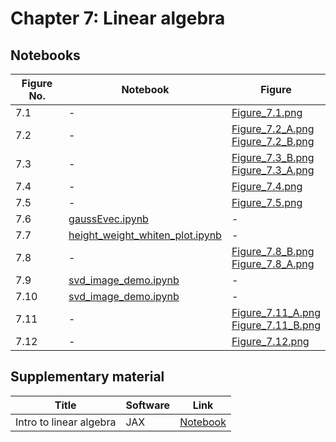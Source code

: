 
# Chapter 7: Linear algebra

## Notebooks

|Figure No. | Notebook | Figure |
|--|--|--|
| 7.1 | - | [Figure_7.1.png](https://github.com/probml/pml-book/blob/main/book1-figures/Figure_7.1.png)<br/> |
| 7.2 | - | [Figure_7.2_A.png](https://github.com/probml/pml-book/blob/main/book1-figures/Figure_7.2_A.png)<br/>[Figure_7.2_B.png](https://github.com/probml/pml-book/blob/main/book1-figures/Figure_7.2_B.png)<br/> |
| 7.3 | - | [Figure_7.3_B.png](https://github.com/probml/pml-book/blob/main/book1-figures/Figure_7.3_B.png)<br/>[Figure_7.3_A.png](https://github.com/probml/pml-book/blob/main/book1-figures/Figure_7.3_A.png)<br/> |
| 7.4 | - | [Figure_7.4.png](https://github.com/probml/pml-book/blob/main/book1-figures/Figure_7.4.png)<br/> |
| 7.5 | - | [Figure_7.5.png](https://github.com/probml/pml-book/blob/main/book1-figures/Figure_7.5.png)<br/> |
| 7.6 | [gaussEvec.ipynb](gaussEvec.ipynb) | - |
| 7.7 | [height_weight_whiten_plot.ipynb](height_weight_whiten_plot.ipynb) | - |
| 7.8 | - | [Figure_7.8_B.png](https://github.com/probml/pml-book/blob/main/book1-figures/Figure_7.8_B.png)<br/>[Figure_7.8_A.png](https://github.com/probml/pml-book/blob/main/book1-figures/Figure_7.8_A.png)<br/> |
| 7.9 | [svd_image_demo.ipynb](svd_image_demo.ipynb) | - |
| 7.10 | [svd_image_demo.ipynb](svd_image_demo.ipynb) | - |
| 7.11 | - | [Figure_7.11_A.png](https://github.com/probml/pml-book/blob/main/book1-figures/Figure_7.11_A.png)<br/>[Figure_7.11_B.png](https://github.com/probml/pml-book/blob/main/book1-figures/Figure_7.11_B.png)<br/> |
| 7.12 | - | [Figure_7.12.png](https://github.com/probml/pml-book/blob/main/book1-figures/Figure_7.12.png)<br/> |
## Supplementary material
|Title|Software|Link|
-|-|-
|Intro to linear algebra|JAX|[Notebook](https://colab.research.google.com/github/probml/probml-notebooks/blob/master/notebooks/linalg.ipynb)